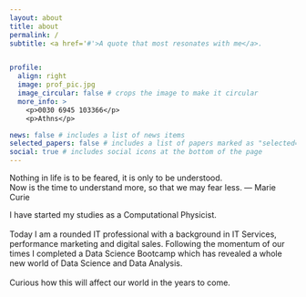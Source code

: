 ```yaml
---
layout: about
title: about
permalink: /
subtitle: <a href='#'>A quote that most resonates with me</a>. 


profile:
  align: right
  image: prof_pic.jpg
  image_circular: false # crops the image to make it circular
  more_info: >
    <p>0030 6945 103366</p>
    <p>Athns</p>

news: false # includes a list of news items
selected_papers: false # includes a list of papers marked as "selected={true}"
social: true # includes social icons at the bottom of the page
---
```


Nothing in life is to be feared, it is only to be understood.<br>
Now is the time to understand more, so that we may fear less. ― Marie Curie

I have started my studies as a Computational Physicist. <br>  
Today I am a rounded IT professional with a background in IT Services, performance marketing and digital sales. Following the momentum of our times I completed a Data Science Bootcamp which has revealed a whole new world of Data Science and Data Analysis.<br>  
Curious how this will affect our world in the years to come.
